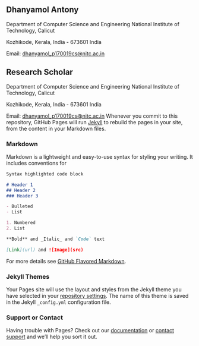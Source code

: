 ## Dhanyamol Antony

Department of Computer Science and Engineering
National Institute of Technology, Calicut

Kozhikode, Kerala, India - 673601 India

Email: dhanyamol_p170019cs@nitc.ac.in

## Research Scholar

Department of Computer Science and Engineering
National Institute of Technology, Calicut

Kozhikode, Kerala, India - 673601 India

Email: dhanyamol_p170019cs@nitc.ac.in
Whenever you commit to this repository, GitHub Pages will run [Jekyll](https://jekyllrb.com/) to rebuild the pages in your site, from the content in your Markdown files.

### Markdown

Markdown is a lightweight and easy-to-use syntax for styling your writing. It includes conventions for

```markdown
Syntax highlighted code block

# Header 1
## Header 2
### Header 3

- Bulleted
- List

1. Numbered
2. List

**Bold** and _Italic_ and `Code` text

[Link](url) and ![Image](src)
```

For more details see [GitHub Flavored Markdown](https://guides.github.com/features/mastering-markdown/).

### Jekyll Themes

Your Pages site will use the layout and styles from the Jekyll theme you have selected in your [repository settings](https://github.com/dhanyaantony19/Dhanya/settings/pages). The name of this theme is saved in the Jekyll `_config.yml` configuration file.

### Support or Contact

Having trouble with Pages? Check out our [documentation](https://docs.github.com/categories/github-pages-basics/) or [contact support](https://support.github.com/contact) and we’ll help you sort it out.
